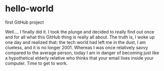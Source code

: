 # hello-world
first GitHub project

Well.... I finally did it. I took the plunge and decided to really find out once and for all what this GitHub thing is really all about. The truth is, I woke up one day and realized that: the tech world had left me in the dust, I am clueless, and it is no longer 2001. Whereas I was once relatively savvy compared to the average person, today I am in danger of becoming just like a hypothetical elderly relative who thinks that your email lives inside your computer.  Time to get to work.
